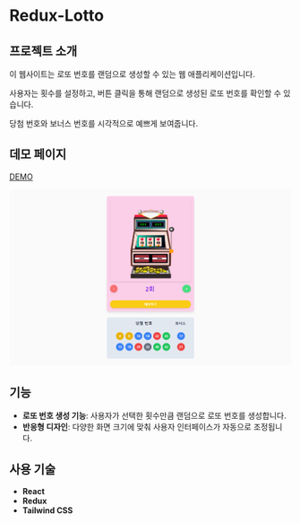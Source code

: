 # Redux-Lotto

## 프로젝트 소개

이 웹사이트는 로또 번호를 랜덤으로 생성할 수 있는 웹 애플리케이션입니다.

사용자는 횟수를 설정하고, 버튼 클릭을 통해 랜덤으로 생성된 로또 번호를 확인할 수 있습니다.

당첨 번호와 보너스 번호를 시각적으로 예쁘게 보여줍니다.

## 데모 페이지

[DEMO](https://redux-lotto-gold.vercel.app/)


<img src="src/assets/demo.png" alt="데모페이지" width="600" />

## 기능

- **로또 번호 생성 기능**: 사용자가 선택한 횟수만큼 랜덤으로 로또 번호를 생성합니다.
- **반응형 디자인**: 다양한 화면 크기에 맞춰 사용자 인터페이스가 자동으로 조정됩니다.

## 사용 기술

- **React**
- **Redux**
- **Tailwind CSS**
